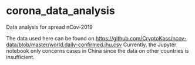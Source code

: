 # corona_data_analysis
Data analysis for spread nCov-2019

The data used here can be found on https://github.com/CryptoKass/ncov-data/blob/master/world.daily-confirmed.jhu.csv
Currently, the Jupyter notebook only concerns cases in China since the data on other countries is insufficient.

